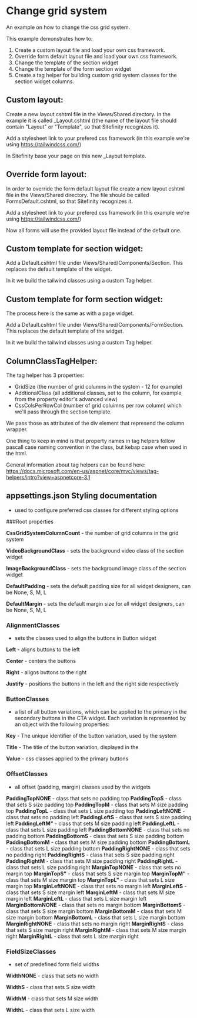 # Change grid system
An example on how to change the css grid system.

This example demonstrates how to:

1. Create a custom layout file and load your own css framework.
2. Override form default layout file and load your own css framework.
3. Change the template of the section widget
3. Change the template of the form section widget
4. Create a tag helper for building custom grid system classes for the section widget columns.

## Custom layout:

Create a new layout cshtml file in the Views/Shared directory. In the example it is called _Layout.cshtml ((the name of the layout file should contain "Layout" or "Template", so that Sitefinity recognizes it).

Add a stylesheet link to your prefered css framework (in this example we're using https://tailwindcss.com/)

In Sitefinity base your page on this new _Layout template.

## Override form layout:

In order to override the form default layout file create a new layout cshtml file in the Views/Shared directory. The file should be called FormsDefault.cshtml, so that Sitefinity recognizes it.

Add a stylesheet link to your prefered css framework (in this example we're using https://tailwindcss.com/)

Now all forms will use the provided layout file instead of the default one.

## Custom template for section widget:

Add a Default.cshtml file under Views/Shared/Components/Section. This replaces the default template of the widget.

In it we build the tailwind classes using a custom Tag helper. 

## Custom template for form section widget:

The process here is the same as with a page widget.

Add a Default.cshtml file under Views/Shared/Components/FormSection. This replaces the default template of the widget.

In it we build the tailwind classes using a custom Tag helper. 

## ColumnClassTagHelper: 

The tag helper has 3 properties:
* GridSize (the number of grid columns in the system - 12 for example)
* AddtionalClass (all additional classes, set to the column, for example from the property editor's advanced view)
* CssColsPerRowCol  (number of grid coluimns per row column) which we'll pass through the section template. 

We pass those as attributes of the div element that represend the column wrapper.

One thing to keep in mind is that property names in tag helpers follow pascall case naming convention in the class, but kebap case when used in the html. 

General information about tag helpers can be found here: https://docs.microsoft.com/en-us/aspnet/core/mvc/views/tag-helpers/intro?view=aspnetcore-3.1 

## appsettings.json Styling documentation
- used to configure preferred css classes for different styling options

###Root properties

**CssGridSystemColumnCount** - the number of grid columns in the grid system

**VideoBackgroundClass** - sets the background video class of the section widget

**ImageBackgroundClass** - sets the background image class of the section widget

**DefaultPadding** - sets the default padding size for all widget designers, can be None, S, M, L

**DefaultMargin** - sets the default margin size for all widget designers, can be None, S, M, L

### AlignmentClasses
- sets the classes used to align the buttons in Button widget

**Left** - aligns buttons to the left

**Center** - centers the buttons

**Right** - aligns buttons to the right

**Justify** - positions the buttons in the left and the right side respectively 

### ButtonClasses
- a list of all button variations, which can be applied to the primary in the secondary buttons in the CTA widget. Each variation is represented by an object with the following properties:

 **Key** - The unique identifier of the button variation, used by the system

 **Title** - The title of the button variation, displayed in the

 **Value** - css classes applied to the primary buttons

### OffsetClasses

- all offset (padding, margin) classes used by the widgets

 **PaddingTopNONE** - class that sets no padding top
 **PaddingTopS** - class that sets S size padding top 
 **PaddingTopM** - class that sets M size padding top
 **PaddingTopL** - class that sets L size padding top
 **PaddingLeftNONE** - class that sets no padding left
 **PaddingLeftS** - class that sets S size padding left
 **PaddingLeftM"** - class that sets M size padding left
 **PaddingLeftL** - class that sets L size padding left
 **PaddingBottomNONE** - class that sets no padding bottom
 **PaddingBottomS** - class that sets S size padding bottom
 **PaddingBottomM** - class that sets M size padding bottom
 **PaddingBottomL** - class that sets L size padding bottom
 **PaddingRightNONE** - class that sets no padding right
 **PaddingRightS** - class that sets S size padding right
 **PaddingRightM** - class that sets M size padding right
 **PaddingRightL** - class that sets L size padding right
 **MarginTopNONE** - class that sets no margin top
 **MarginTopS"** - class that sets S size margin top
 **MarginTopM"** - class that sets M size margin top
 **MarginTopL"** - class that sets L size margin top
 **MarginLeftNONE** - class that sets no margin left
 **MarginLeftS** - class that sets S size margin left
 **MarginLeftM** - class that sets M size margin left
 **MarginLeftL** - class that sets L size margin left
 **MarginBottomNONE** - class that sets no margin bottom
 **MarginBottomS** - class that sets S size margin bottom
 **MarginBottomM** - class that sets M size margin bottom
 **MarginBottomL** - class that sets L size margin bottom
 **MarginRightNONE** - class that sets no margin right
 **MarginRightS** - class that sets S size margin right
 **MarginRightM** - class that sets M size margin right
 **MarginRightL** - class that sets L size margin right

### FieldSizeClasses
- set of predefined form field widths 

 **WidthNONE** - class that sets no width

 **WidthS** - class that sets S size width

 **WidthM** - class that sets M size width

 **WidthL** - class that sets L size width
